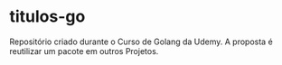 # titulos-go
Repositório criado durante o Curso de Golang da Udemy. A proposta é reutilizar um pacote em outros Projetos.
